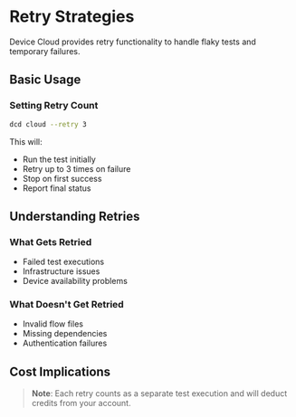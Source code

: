 # Retry Strategies

Device Cloud provides retry functionality to handle flaky tests and temporary failures.

## Basic Usage

### Setting Retry Count
```bash
dcd cloud --retry 3
```

This will:
- Run the test initially
- Retry up to 3 times on failure
- Stop on first success
- Report final status

## Understanding Retries

### What Gets Retried
- Failed test executions
- Infrastructure issues
- Device availability problems

### What Doesn't Get Retried
- Invalid flow files
- Missing dependencies
- Authentication failures

## Cost Implications

> **Note**: Each retry counts as a separate test execution and will deduct credits from your account.

